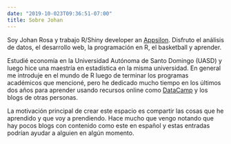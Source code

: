 ```yaml
---
date: "2019-10-023T09:36:51-07:00"
title: Sobre Johan
---
```


Soy Johan Rosa y trabajo R/Shiny developer an [Appsilon](Appsilon.com). Disfruto el análisis de datos, el desarrollo web, la programación en R, el basketball y aprender.

Estudié economía en la Universidad Autónoma de Santo Domingo (UASD) y luego hice una maestría en estadística en la misma universidad. En general me introduje en el mundo de R luego de terminar los programas académicos que mencioné, pero he dedicado mucho tiempo en los últimos dos años para aprender usando recursos online como [DataCamp](https://www.datacamp.com/) y los blogs de otras personas. 

La motivación principal de crear este espacio es compartir las cosas que he aprendido y que voy a prendiendo. Hace mucho que vengo notando que hay pocos blogs con contenido como este en español y estas entradas podrían ayudar a alguien en algún momento.
